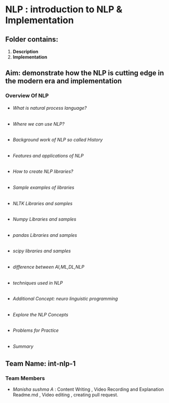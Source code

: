 

# NLP : introduction to NLP & Implementation
## **Folder contains**:
1. **Description** 
2. **Implementation**

## **Aim**: **demonstrate how the NLP is cutting edge in the modern era and implementation**
### Overview Of NLP
* ###### What is natural process language?
* ###### Where we can use NLP?  
* ###### Background work of NLP  so called History
* ###### Features and applications of NLP
* ###### How to create NLP libraries?
* ###### Sample examples of libraries
* ###### NLTK Libraries and samples
* ###### Numpy Libraries and samples
* ###### pandas Libraries and samples
* ###### scipy libraries and samples
* ###### difference between AI,ML,DL,NLP
* ###### techniques used in NLP
* ###### Additional Concept: neuro linguistic programming
* ###### Explore the NLP Concepts
* ###### Problems for Practice
* ###### Summary

## **Team Name**: int-nlp-1

### Team Members
* *Manisha sushma A*   :   Content Writing , Video Recording and Explanation   
Readme.md , Video editing , creating pull request.
